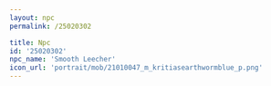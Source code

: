 ```yaml
---
layout: npc
permalink: /25020302

title: Npc
id: '25020302'
npc_name: 'Smooth Leecher'
icon_url: 'portrait/mob/21010047_m_kritiasearthwormblue_p.png'
---
```

